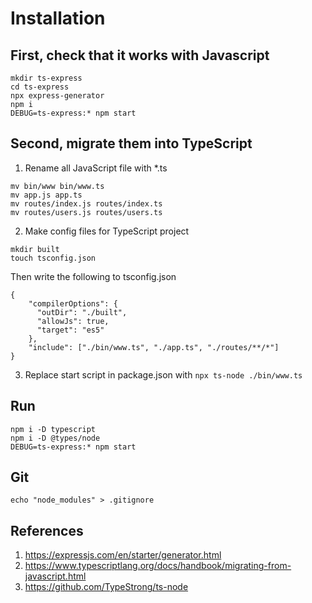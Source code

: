 # Installation 

## First, check that it works with Javascript
```
mkdir ts-express
cd ts-express
npx express-generator
npm i 
DEBUG=ts-express:* npm start
```

## Second, migrate them into TypeScript
1. Rename all JavaScript file with *.ts
```
mv bin/www bin/www.ts
mv app.js app.ts 
mv routes/index.js routes/index.ts
mv routes/users.js routes/users.ts
```

2. Make config files for TypeScript project
```
mkdir built
touch tsconfig.json
```
Then write the following to tsconfig.json
```
{
    "compilerOptions": {
      "outDir": "./built",
      "allowJs": true,
      "target": "es5"
    },
    "include": ["./bin/www.ts", "./app.ts", "./routes/**/*"]
}
```
3. Replace start script in package.json with `npx ts-node ./bin/www.ts`

## Run
```
npm i -D typescript
npm i -D @types/node
DEBUG=ts-express:* npm start
```

## Git
```
echo "node_modules" > .gitignore
```

## References
1. https://expressjs.com/en/starter/generator.html
2. https://www.typescriptlang.org/docs/handbook/migrating-from-javascript.html
3. https://github.com/TypeStrong/ts-node